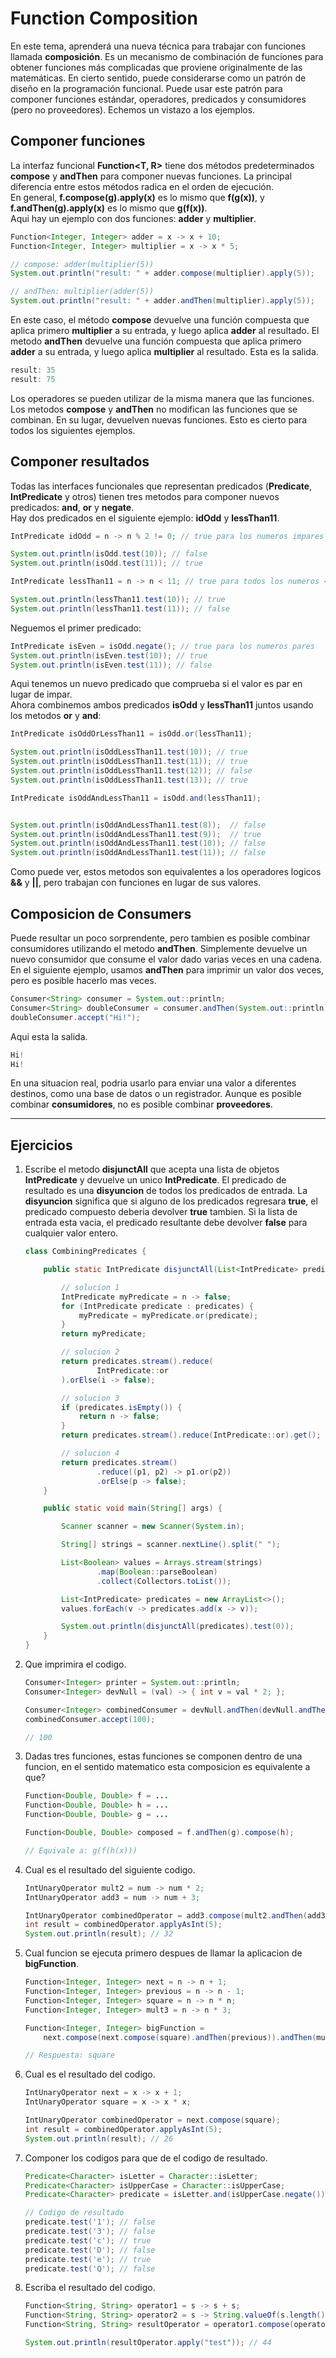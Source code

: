 # Function Composition

En este tema, aprenderá una nueva técnica para trabajar con funciones llamada **composición**. Es un mecanismo de combinación de funciones para obtener funciones más complicadas que proviene originalmente de las matemáticas. En cierto sentido, puede considerarse como un patrón de diseño en la programación funcional. Puede usar este patrón para componer funciones estándar, operadores, predicados y consumidores (pero no proveedores). Echemos un vistazo a los ejemplos.

## Componer funciones

La interfaz funcional **Function<T, R>** tiene dos métodos predeterminados **compose** y **andThen** para componer nuevas funciones. La principal diferencia entre estos métodos radica en el orden de ejecución.  
En general, **f.compose(g).apply(x)** es lo mismo que **f(g(x))**, y **f.andThen(g).apply(x)** es lo mismo que **g(f(x))**.  
Aqui hay un ejemplo con dos funciones: **adder** y **multiplier**.

~~~java
Function<Integer, Integer> adder = x -> x + 10;
Function<Integer, Integer> multiplier = x -> x * 5;

// compose: adder(multiplier(5))
System.out.println("result: " + adder.compose(multiplier).apply(5));

// andThen: multiplier(adder(5))
System.out.println("result: " + adder.andThen(multiplier).apply(5));
~~~

En este caso, el método **compose** devuelve una función compuesta que aplica primero **multiplier** a su entrada, y luego aplica **adder** al resultado. El metodo **andThen** devuelve una función compuesta que aplica primero **adder** a su entrada, y luego aplica **multiplier** al resultado. Esta es la salida.

~~~java
result: 35
result: 75
~~~

Los operadores se pueden utilizar de la misma manera que las funciones. Los metodos **compose** y **andThen** no modifican las funciones que se combinan. En su lugar, devuelven nuevas funciones. Esto es cierto para todos los siguientes ejemplos.

## Componer resultados

Todas las interfaces funcionales que representan predicados (**Predicate<T>**, **IntPredicate** y otros) tienen tres metodos para componer nuevos predicados: **and**, **or** y **negate**.  
Hay dos predicados en el siguiente ejemplo: **idOdd** y **lessThan11**.

~~~java
IntPredicate idOdd = n -> n % 2 != 0; // true para los numeros impares

System.out.println(isOdd.test(10)); // false
System.out.println(isOdd.test(11)); // true

IntPredicate lessThan11 = n -> n < 11; // true para todos los numeros < 11

System.out.println(lessThan11.test(10)); // true
System.out.println(lessThan11.test(11)); // false
~~~

Neguemos el primer predicado:

~~~java
IntPredicate isEven = isOdd.negate(); // true para los numeros pares
System.out.println(isEven.test(10)); // true
System.out.println(isEven.test(11)); // false
~~~

Aqui tenemos un nuevo predicado que comprueba si el valor es par en lugar de impar.  
Ahora combinemos ambos predicados **isOdd** y **lessThan11** juntos usando los metodos **or** y **and**:

~~~java
IntPredicate isOddOrLessThan11 = isOdd.or(lessThan11);

System.out.println(isOddLessThan11.test(10)); // true
System.out.println(isOddLessThan11.test(11)); // true
System.out.println(isOddLessThan11.test(12)); // false
System.out.println(isOddLessThan11.test(13)); // true

IntPredicate isOddAndLessThan11 = isOdd.and(lessThan11);


System.out.println(isOddAndLessThan11.test(8));  // false
System.out.println(isOddAndLessThan11.test(9));  // true
System.out.println(isOddAndLessThan11.test(10)); // false
System.out.println(isOddAndLessThan11.test(11)); // false
~~~

Como puede ver, estos metodos son equivalentes a los operadores logicos **&&** y **||**, pero trabajan con funciones en lugar de sus valores.

## Composicion de Consumers

Puede resultar un poco sorprendente, pero tambien es posible combinar consumidores utilizando el metodo **andThen**. Simplemente devuelve un nuevo consumidor que consume el valor dado varias veces en una cadena.  
En el siguiente ejemplo, usamos **andThen** para imprimir un valor dos veces, pero es posible hacerlo mas veces.

~~~java
Consumer<String> consumer = System.out::println;
Consumer<String> doubleConsumer = consumer.andThen(System.out::println);
doubleConsumer.accept("Hi!");
~~~

Aqui esta la salida.

~~~java
Hi!
Hi!
~~~

En una situacion real, podria usarlo para enviar una valor a diferentes destinos, como una base de datos o un registrador. Aunque es posible combinar **consumidores**, no es posible combinar **proveedores**.

---

## Ejercicios

1. Escribe el metodo **disjunctAll** que acepta una lista de objetos **IntPredicate** y devuelve un unico **IntPredicate**. El predicado de resultado es una **disyuncion** de todos los predicados de entrada. La **disyuncion** significa que si alguno de los predicados regresara **true**, el predicado compuesto deberia devolver **true** tambien. Si la lista de entrada esta vacia, el predicado resultante debe devolver **false** para cualquier valor entero.

    ~~~java
    class CombiningPredicates {

        public static IntPredicate disjunctAll(List<IntPredicate> predicates) {
    
            // solucion 1
            IntPredicate myPredicate = n -> false;
            for (IntPredicate predicate : predicates) {
                myPredicate = myPredicate.or(predicate);
            }
            return myPredicate;

            // solucion 2
            return predicates.stream().reduce(
                    IntPredicate::or
            ).orElse(i -> false);

            // solucion 3
            if (predicates.isEmpty()) {
                return n -> false;
            }
            return predicates.stream().reduce(IntPredicate::or).get();

            // solucion 4
            return predicates.stream()
                    .reduce((p1, p2) -> p1.or(p2))
                    .orElse(p -> false);
        }

        public static void main(String[] args) {

            Scanner scanner = new Scanner(System.in);

            String[] strings = scanner.nextLine().split(" ");

            List<Boolean> values = Arrays.stream(strings)
                    .map(Boolean::parseBoolean)
                    .collect(Collectors.toList());

            List<IntPredicate> predicates = new ArrayList<>();
            values.forEach(v -> predicates.add(x -> v));

            System.out.println(disjunctAll(predicates).test(0));
        }
    }
    ~~~

2. Que imprimira el codigo.

    ~~~java
    Consumer<Integer> printer = System.out::println;
    Consumer<Integer> devNull = (val) -> { int v = val * 2; };

    Consumer<Integer> combinedConsumer = devNull.andThen(devNull.andThen(printer));
    combinedConsumer.accept(100);

    // 100
    ~~~

3. Dadas tres funciones, estas funciones se componen dentro de una funcion, en el sentido matematico esta composicion es equivalente a que?

    ~~~java
    Function<Double, Double> f = ...
    Function<Double, Double> h = ...
    Function<Double, Double> g = ...

    Function<Double, Double> composed = f.andThen(g).compose(h);

    // Equivale a: g(f(h(x)))
    ~~~

4. Cual es el resultado del siguiente codigo.

    ~~~java
    IntUnaryOperator mult2 = num -> num * 2;
    IntUnaryOperator add3 = num -> num + 3;

    IntUnaryOperator combinedOperator = add3.compose(mult2.andThen(add3)).andThen(mult2);
    int result = combinedOperator.applyAsInt(5);
    System.out.println(result); // 32
    ~~~

5. Cual funcion se ejecuta primero despues de llamar la aplicacion de **bigFunction**.

    ~~~java
    Function<Integer, Integer> next = n -> n + 1;
    Function<Integer, Integer> previous = n -> n - 1;
    Function<Integer, Integer> square = n -> n * n;
    Function<Integer, Integer> mult3 = n -> n * 3;

    Function<Integer, Integer> bigFunction = 
        next.compose(next.compose(square).andThen(previous)).andThen(mult3);

    // Respuesta: square
    ~~~

6. Cual es el resultado del codigo.

    ~~~java
    IntUnaryOperator next = x -> x + 1;
    IntUnaryOperator square = x -> x * x;

    IntUnaryOperator combinedOperator = next.compose(square);
    int result = combinedOperator.applyAsInt(5);
    System.out.println(result); // 26
    ~~~

7. Componer los codigos para que de el codigo de resultado.

    ~~~java
    Predicate<Character> isLetter = Character::isLetter;
    Predicate<Character> isUpperCase = Character::isUpperCase;
    Predicate<Character> predicate = isLetter.and(isUpperCase.negate());

    // Codigo de resultado
    predicate.test('1'); // false
    predicate.test('3'); // false
    predicate.test('c'); // true
    predicate.test('D'); // false
    predicate.test('e'); // true
    predicate.test('Q'); // false
    ~~~

8. Escriba el resultado del codigo.

    ~~~java
    Function<String, String> operator1 = s -> s + s;
    Function<String, String> operator2 = s -> String.valueOf(s.length());
    Function<String, String> resultOperator = operator1.compose(operator2);

    System.out.println(resultOperator.apply("test")); // 44
    ~~~
